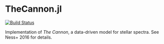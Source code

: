 # TheCannon.jl

[![Build Status](https://travis-ci.org/ajwheeler/TheCannon.jl.svg?branch=master)](https://travis-ci.org/ajwheeler/TheCannon.jl)

Implementation of *The Cannon*, a data-driven model for stellar spectra.  See Ness+ 2016 for details.
